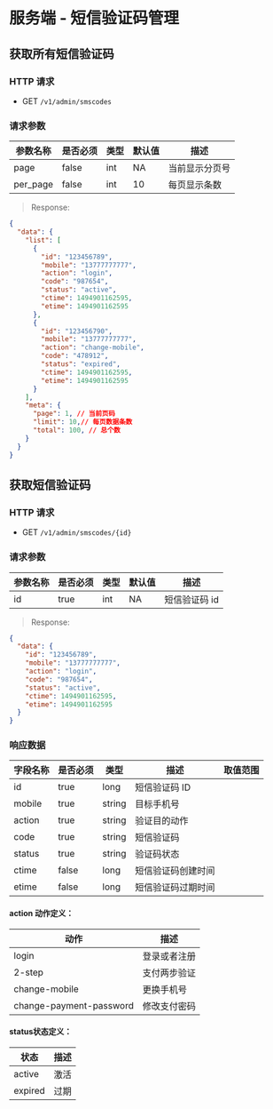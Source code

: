 # 服务端 - 短信验证码管理
## 获取所有短信验证码

### HTTP 请求

- GET `/v1/admin/smscodes`

### 请求参数

| 参数名称  | 是否必须 | 类型   | 默认值 | 描述 
| -------- | ------- | ------ | ----- | -----------
| page     | false   | int    | NA    | 当前显示分页号
| per_page | false   | int    | 10    | 每页显示条数

> Response:

```json
{  
  "data": {
    "list": [
      {
        "id": "123456789",
        "mobile": "13777777777",
        "action": "login",
        "code": "987654",
        "status": "active",
        "ctime": 1494901162595,
        "etime": 1494901162595
      },
      {
        "id": "123456790",
        "mobile": "13777777777",
        "action": "change-mobile",
        "code": "478912",
        "status": "expired",
        "ctime": 1494901162595,
        "etime": 1494901162595
      }
    ],
    "meta": {
      "page": 1, // 当前页码
      "limit": 10,// 每页数据条数
      "total": 100, // 总个数
    }
  }
}
```

## 获取短信验证码

### HTTP 请求

- GET `/v1/admin/smscodes/{id}`

### 请求参数

| 参数名称 | 是否必须 | 类型   | 默认值 | 描述 
| ------- | ------- | ------ | ----- | -----------
| id      | true    | int    | NA    | 短信验证码 id

> Response:

```json
{  
  "data": {
    "id": "123456789",
    "mobile": "13777777777",
    "action": "login",
    "code": "987654",
    "status": "active",
    "ctime": 1494901162595,
    "etime": 1494901162595
  }
}
```

### 响应数据

| 字段名称   | 是否必须 | 类型   | 描述       | 取值范围 |
| --------- | ------- | ------ | ---------- | ------- |
| id        | true    | long   | 短信验证码 ID    |         |
| mobile    | true    | string | 目标手机号        |        |
| action    | true    | string | 验证目的动作      |        |
| code      | true    | string | 短信验证码        |        |
| status    | true    | string | 验证码状态        |        |
| ctime     | false   | long   | 短信验证码创建时间 |         |
| etime     | false   | long   | 短信验证码过期时间 |         |

#### action 动作定义：

| 动作                    | 描述        |
| ----------------------- | ---------- |
| login                   | 登录或者注册 |
| 2-step                  | 支付两步验证 |
| change-mobile           | 更换手机号   |
| change-payment-password | 修改支付密码 |

#### status状态定义：

| 状态     | 描述  |
| -------- | ---- |
| active   | 激活 |
| expired  | 过期 |